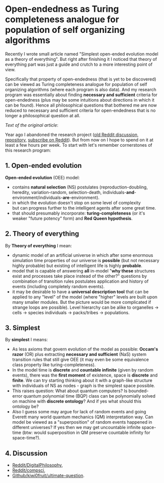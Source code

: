 # Open-endedness as Turing completeness analogue for population of self organizing algorithms

Recently I wrote small article named "Simplest open-ended evolution model as a theory of everything". But right after finishing it I noticed that theory of everything part was just a guide and crutch to a more interesting point of view.

Specifically that property of open-endedness (that is yet to be discovered) can be viewed as Turing completeness analogue for population of self organizing algorithms (where each program is also data). And my research program was essentially about finding **necessary and sufficient** criteria for open-endedness (plus may be some intuitions about directions in which it can be found). Hence all philosophical questions that bothered me are now reduced to necessary and sufficient criteria for open-endedness that is no longer a philosophical question at all.

*Text of the original article*:

Year ago I abandoned the research project ([old Reddit discussion](https://www.reddit.com/r/compsci/comments/97s8dl/on_natural_selection_of_the_laws_of_nature/), [repository](https://github.com/kiwi0fruit/ultimate-question), [subscribe on Reddit](https://www.reddit.com/r/DigitalPhilosophy)). But from now on I hope to spend on it at least a few hours per week. To start with let's remember cornerstones of this research program:


## 1. Open-ended evolution

**Open-ended evolution** (OEE) model:

* contains **natural selection** (NS) postulates (reproduction-doubling, heredity, variation-random, selection-death, individuals-**and**-environment/individuals-**are**-environment).
* in which the evolution doesn't stop on some level of complexity but can progress further to the intelligent agents after some great time.
* that should presumably incorporate: **turing-completeness** (or it's weaker "future potency" form) and **Red Queen hypothesis**.


## 2. Theory of everything

By **Theory of everything** I mean:

* dynamic model of an artificial universe in which after some enormous simulation time properties of our universe is **possible** (but not necessary highly probable) but existing of intelligent life is highly **probable**.
* model that is capable of answering **all** in-model "**why these** structures exist and processes take place instead of the other?" questions by combination of transition rules postulates application and history of events (including completely random events).
* it may be desirable to have a **universal description tool** that can be applied to any "level" of the model (where "higher" levels are built upon many smaller modules. But the picture would be more complicated if strange loops are possible). Level hierarchy can be alike to organelles -> cells -> species individuals -> packs/tribes -> populations.


## 3. Simplest

By **simplest** I means:

* As less axioms that govern evolution of the model as possible: **Occam's razor** (OR) plus extracting **necessary and sufficient** (NaS) system transition rules that still give OEE (it may even be some equivalence class property like turing-completeness).
* In the model time is **discrete** and **countable infinite** (given by random events), there was the **first moment** of existence, space is **discrete** and **finite**. We can try starting thinking about it with a graph-like structure with individuals of NS as nodes - graph is the simplest space possible.
* This raises question: What about quantum computers? Is bounded-error quantum polynomial time (BQP) class can be polynomially solved on machine with **discrete ontology**? And if yes what should this ontology be?
* Also I guess some may argue for lack of random events and going Everett many world quantum mechanics (QM) interpretation way. Can model
be viewed as a "superposition" of random events happened in different universes? If yes then we may get uncountable infinite space-time (btw: would superposition in QM preserve countable infinity for space-time?).


## 4. Discussion

* [Reddit/DigitalPhilosophy](https://www.reddit.com/r/DigitalPhilosophy/comments/dygeti/openendedness_as_turing_completeness_analogue_for/),
* [Reddit/compsci](https://www.reddit.com/r/compsci/comments/dygfuq/openendedness_as_turing_completeness_analogue_for/),
* [Github/kiwi0fruit/ultimate-question](https://github.com/kiwi0fruit/ultimate-question/issues/2).

